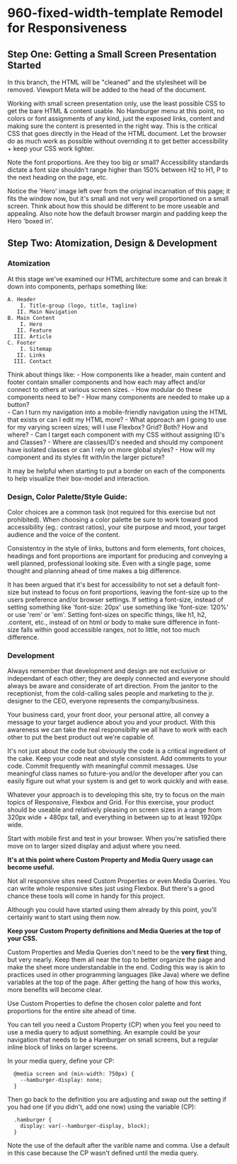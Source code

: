 # 960-fixed-width-template Remodel for Responsiveness
## Step One: Getting a Small Screen Presentation Started

  In this branch, the HTML will be "cleaned" and the stylesheet
  will be removed. Viewport Meta will be added to the head of
  the document.

  Working with small screen presentation only, use the least
  possible CSS to get the bare HTML & content usable. No 
  Hamburger menu at this point, no colors or font assignments
  of any kind, just the exposed links, content and making sure
  the content is presented in the right way. This is the 
  critical CSS that goes directly in the Head of the HTML
  document.  Let the browser do as much work  as possible
  without overriding it to get better accessibility + keep
  your CSS work lighter.

  Note the font proportions. Are they too big or small?
  Accessibility standards dictate a font size shouldn't range
  higher than 150% between H2 to H1, P to the next heading
  on the page, etc.

  Notice the 'Hero' image left over from the original
  incarnation of this page; it fits the window now, but it's 
  small and not very well proportioned on a small screen.
  Think about how this should be different to be more useable
  and appealing. Also note how the default browser margin and
  padding keep the Hero 'boxed in'.  

## Step Two: Atomization, Design & Development
  ### Atomization

  At this stage we've examined our HTML architecture some and
  can break it down into components, perhaps something like:
    
    A. Header
        I. Title-group (logo, title, tagline) 
       II. Main Navigation
    B. Main Content
        I. Hero
       II. Feature
      III. Article
    C. Footer
        I. Sitemap
       II. Links
      III. Contact  
     
  Think about things like:
    - How components like a header, main content and footer 
      contain smaller components and how each may affect and/or
      connect to others at various screen sizes. 
    - How modular do these components need to be? 
    - How many components are needed to make up a button?    
    - Can I turn my navigation into a mobile-friendly navigation
      using the HTML that exists or can I edit my HTML more?
    - What approach am I going to use for my varying screen sizes;
      will I use Flexbox? Grid? Both? How and where?
    - Can I target each component with my CSS without assigning
      ID's and Classes? 
    - Where are classes/ID's needed and should my component have
      isolated classes or can I rely on more global styles?
    - How will my component and its styles fit with/in the larger 
      picture?

  It may be helpful when starting to put a border on each of the
  components to help visualize their box-model and interaction.

  ### Design, Color Palette/Style Guide:

  Color choices are a common task (not required for this exercise
  but not prohibited).  When choosing a color palette be sure to
  work toward good accessibility (eg.: contrast ratios), your site
  purpose and mood, your target audience and the voice of the 
  content.

  Consistentcy in the style of links, buttons and form elements,
  font choices, headings and font proportions are important for 
  producing and conveying a well planned, professional looking
  site.  Even with a single page, some thought and planning ahead
  of time makes a big difference.

  It has been argued that it's best for accessibility to not set
  a default font-size but instead to focus on font proportions,
  leaving the font-size up to the users preference and/or browser
  settings.  If setting a font-size, instead of setting something
  like 'font-size: 20px' use something like 'font-size: 120%' or
  use 'rem' or 'em'.  Setting font-sizes on specific things, like
  h1, h2, .content, etc., instead of on html or body to make sure
  difference in font-size falls within good accessible ranges, not
  to little, not too much difference.

  ### Development

  Always remember that development and design are not exclusive or
  independant of each other; they are deeply connected and everyone
  should always be aware and considerate of art direction.  From
  the janitor to the receptionist, from the cold-calling sales
  people and marketing to the jr. designer to the CEO, everyone
  represents the company/business. 
  
  Your business card, your front door, your personal attire, all 
  convey a message to your target audience about you and your 
  product. With this awareness we can take the real responsibilty 
  we all have to work with each other to put the best product out 
  we're capable of. 
  
  It's not just about the code but obviously the code is a critical 
  ingredient of the cake. Keep your code neat and style consistent. 
  Add comments to your code. Commit frequently with meaningful 
  commit messages. Use meaningful class names so future-you and/or 
  the developer after you can easily figure out what your system is 
  and get to work quickly and with ease.

  Whatever your approach is to developing this site, try to focus
  on the main topics of Responsive, Flexbox and Grid. For this 
  exercise, your product should be useable and relatively pleasing 
  on screen sizes in a range from 320px wide + 480px tall, and 
  everything in between up to at least 1920px wide.

  Start with mobile first and test in your browser.  When you're
  satisfied there move on to larger sized display and adjust where
  you need.

  **It's at this point where Custom Property and Media
  Query usage can become useful.**

  Not all responsive sites need Custom Properties or even Media
  Queries. You can write whole responsive sites just using Flexbox. 
  But there's a good chance these tools will come in handy for this 
  project.

  Although you could have started using them already by this point,
  you'll certainly want to start using them now. 

  **Keep your Custom Property definitions and Media Queries at the top of your CSS.** 

  Custom Properties and Media Queries don't need to be the **very first**
  thing, but very nearly. Keep them all near the top to better 
  organize the page and make the sheet more understandable in the 
  end. Coding this way is akin to practices used in other programming
  languages (like Java) where we define variables at the top of the
  page. After getting the hang of how this works, more benefits 
  will become clear.


  Use Custom Properties to define the chosen color palette and font
  proportions for the entire site ahead of time.

  You can tell you need a Custom Property (CP) when you feel you 
  need to use a media query to adjust something. An example could
  be your navigation that needs to be a Hamburger on small screens,
  but a regular inline block of links on larger screens.

  In your media query, define your CP:

      @media screen and (min-width: 750px) {
        --hamburger-display: none;
      } 

  Then go back to the definition you are adjusting and swap out the
  setting if you had one (if you didn't, add one now) using the 
  variable (CP):

      .hamburger {
        display: var(--hamburger-display, block);
      }

  Note the use of the default after the varible name and comma. Use
  a default in this case because the CP wasn't defined until the
  media query.





